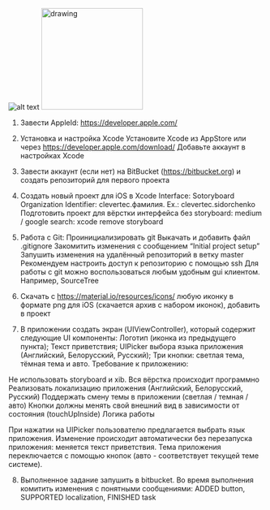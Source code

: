 ![alt text](https://drive.google.com/uc?export=download&confirm=no_antivirus&id=19mK-xgPClsbYXo0caQu4ON8wtDD8aYLN)
<img src="https://drive.google.com/uc?export=download&confirm=no_antivirus&id=19mK-xgPClsbYXo0caQu4ON8wtDD8aYLN" alt="drawing" width="200"/>

1. Завести AppleId: https://developer.apple.com/
2. Установка и настройка Xcode
Установите Xcode из AppStore или через https://developer.apple.com/download/
Добавьте аккаунт в настройках Xcode
3. Завести аккаунт (если нет) на BitBucket (https://bitbucket.org) и создать репозиторий для первого проекта
4. Создать новый проект для iOS в Xcode
Interface: Sotoryboard
Organization Identifier: clevertec.фамилия. Ex.: clevertec.sidorchenko
Подготовить проект для вёрстки интерфейса без storyboard: medium / google search: xcode remove storyboard
5. Работа с Git:
Проинициализировать git
Выкачать и добавить файл .gitignore
Закомитить изменения с сообщением “Initial project setup”
Запушить изменения на удалённый репозиторий в ветку master
Рекомендуем настроить доступ к репозиторию с помощью ssh Для работы с git можно воспользоваться любым удобным gui клиентом. Например, SourceTree

6. Скачать с https://material.io/resources/icons/ любую иконку в формате png для iOS (скачается архив с набором иконок), добавить в проект
7. В приложении создать экран (UIViewController), который содержит следующие UI компоненты:
Логотип (иконка из предыдущего пункта);
Текст приветствия;
UIPicker выбора языка приложения (Английский, Белорусский, Русский);
Три кнопки: светлая тема, тёмная тема и авто.
Требование к приложению:

Не использовать storyboard и xib. Вся вёрстка происходит программно
Реализовать локализацию приложения (Английский, Белорусский, Русский)
Поддержать смену темы в приложении (светлая / темная / авто)
Кнопки должны менять свой внешний вид в зависимости от состояния (touchUpInside)
Логика работы

При нажатии на UIPicker пользователю предлагается выбрать язык приложения. Изменение происходит автоматически без перезапуска приложения: меняется текст приветствия. Тема приложения переключается с помощью кнопок (авто - соответствует текущей теме системе).

8. Выполненное задание запушить в bitbucket. Во время выполнения комитить изменения с понятными сообщениями: ADDED button, SUPPORTED localization, FINISHED task